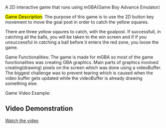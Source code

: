 A 2D interactive game that runs using mGBA(Game Boy Advance Emulator)

<mark>Game Description</mark>: The purpose of this game is to use the 2D button key movement to move the goal post in order to catch the yellow squares.

There are three yellow sqaures to catch, with the goalpost. If successfull, in catching all the balls, you will be taken to the win screen and if if you unsuccessful in catching a ball before it enters the red zone, you loose the game.

Game Functionalities: The game is made for mGBA so most of the game functionalities was creating GBA graphics. Main parts of graphics involved creating(drawing) pixels on the screen which was done using a videoBuffer. The biggest challenge was to prevent tearing which is caused when the video buffer gets updated while the videoBuffer is already drawing something else.

Game Video Example:
## Video Demonstration
[Watch the video](https://drive.google.com/file/d/19bpiNnLIc96eRJ80jIibTIwH5EkrpeGt/view?usp=sharing)

